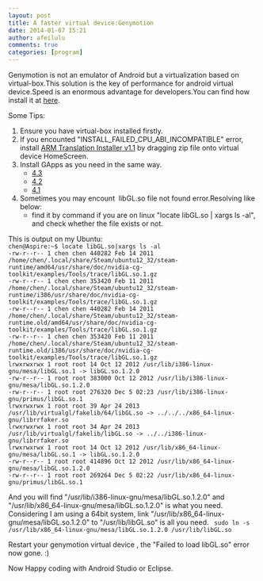 ```yaml
---
layout: post
title: A faster virtual device:Genymotion
date: 2014-01-07 15:21
author: afeilulu
comments: true
categories: [program]
---
```

Genymotion is not an emulator of Android but a virtualization based on virtual-box.This solution is the key of performance for android virtual device.Speed is an enormous advantage for developers.You can find how install it at <a href="http://www.genymotion.com/features/">here</a>.

Some Tips:
<ol>
	<li>Ensure you have virtual-box installed firstly.</li>
	<li>If you encounted "INSTALL_FAILED_CPU_ABI_INCOMPATIBLE" error, install <a href="http://goo.gl/JBQmPa">ARM Translation Installer v1.1</a> by dragging zip file onto virtual device HomeScreen.<span style="text-decoration:underline;">
</span></li>
	<li>Install GApps as you need in the same way.
<ul>
	<li><a href="http://goo.im/gapps/gapps-jb-20130813-signed.zip">4.3</a></li>
	<li><a href="http://goo.im/gapps/gapps-jb-20130812-signed.zip">4.2</a></li>
	<li><a href="http://goo.im/gapps/gapps-jb-20121011-signed.zip">4.1</a></li>
</ul>
</li>
	<li>Sometimes you may encount  libGL.so file not found error.Resolving like below:
<ul>
	<li>find it by command if you are on linux "locate libGL.so | xargs ls -al", and check whether the file exists or not.</li>
</ul>
</li>
</ol>
This is output on my Ubuntu:
<code>
chen@Aspire:~$ locate libGL.so|xargs ls -al
-rw-r--r-- 1 chen chen 440282 Feb 14 2011 /home/chen/.local/share/Steam/ubuntu12_32/steam-runtime/amd64/usr/share/doc/nvidia-cg-toolkit/examples/Tools/trace/libGL.so.1.gz
-rw-r--r-- 1 chen chen 353420 Feb 11 2011 /home/chen/.local/share/Steam/ubuntu12_32/steam-runtime/i386/usr/share/doc/nvidia-cg-toolkit/examples/Tools/trace/libGL.so.1.gz
-rw-r--r-- 1 chen chen 440282 Feb 14 2011 /home/chen/.local/share/Steam/ubuntu12_32/steam-runtime.old/amd64/usr/share/doc/nvidia-cg-toolkit/examples/Tools/trace/libGL.so.1.gz
-rw-r--r-- 1 chen chen 353420 Feb 11 2011 /home/chen/.local/share/Steam/ubuntu12_32/steam-runtime.old/i386/usr/share/doc/nvidia-cg-toolkit/examples/Tools/trace/libGL.so.1.gz
lrwxrwxrwx 1 root root 14 Oct 12 2012 /usr/lib/i386-linux-gnu/mesa/libGL.so.1 -&gt; libGL.so.1.2.0
-rw-r--r-- 1 root root 383000 Oct 12 2012 /usr/lib/i386-linux-gnu/mesa/libGL.so.1.2.0
-rw-r--r-- 1 root root 276320 Dec 5 02:23 /usr/lib/i386-linux-gnu/primus/libGL.so.1
lrwxrwxrwx 1 root root 39 Apr 24 2013 /usr/lib/virtualgl/fakelib/64/libGL.so -&gt; ../../../x86_64-linux-gnu/librrfaker.so
lrwxrwxrwx 1 root root 34 Apr 24 2013 /usr/lib/virtualgl/fakelib/libGL.so -&gt; ../../i386-linux-gnu/librrfaker.so
lrwxrwxrwx 1 root root 14 Oct 12 2012 /usr/lib/x86_64-linux-gnu/mesa/libGL.so.1 -&gt; libGL.so.1.2.0
-rw-r--r-- 1 root root 414896 Oct 12 2012 /usr/lib/x86_64-linux-gnu/mesa/libGL.so.1.2.0
-rw-r--r-- 1 root root 269264 Dec 5 02:22 /usr/lib/x86_64-linux-gnu/primus/libGL.so.1
</code>

And you will find "/usr/lib/i386-linux-gnu/mesa/libGL.so.1.2.0" and "/usr/lib/x86_64-linux-gnu/mesa/libGL.so.1.2.0" is what you need. Considering I am using a 64bit system, link "/usr/lib/x86_64-linux-gnu/mesa/libGL.so.1.2.0" to "/usr/lib/libGL.so" is all you need.
<code>
sudo ln -s /usr/lib/x86_64-linux-gnu/mesa/libGL.so.1.2.0 /usr/lib/libGL.so
</code>

Restart your genymotion virtual device , the "Failed to load libGL.so" error now gone. :)

Now Happy coding with Android Studio or Eclipse.
